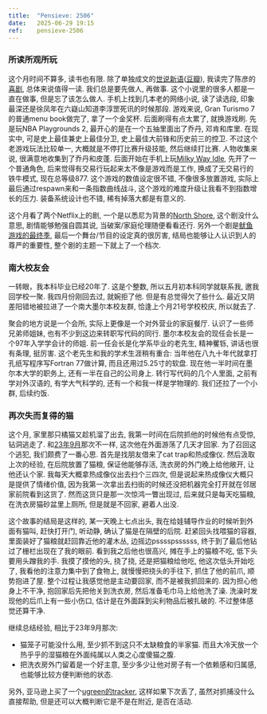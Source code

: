 ```yaml
---
title:  "Pensieve: 2506"
date:   2025-06-29 19:15
ref:    pensieve-2506
---
```


### 所读所观所玩

这个月时间不算多, 读书也有限. 除了单独成文的[世说新语](/2025/ssxy.html)([豆瓣](https://book.douban.com/subject/30194846/)), 我读完了陈彦的[喜剧](https://book.douban.com/subject/35380313/), 总体来说值得一读. 我们总是要先做人, 再做事. 这个小说里的很多人都是一直在做事, 但是忘了该怎么做人. 手机上找到几本老的网络小说, 读了读选段, 印象最深还是徐凤年在六嶷山知道李淳罡死讯的时候那段. 游戏来说, Gran Turismo 7的普通menu book做完了, 拿了一个金奖杯. 后面刷得有点太累了, 就换游戏刷. 先是玩NBA Playgrounds 2, 最开心的是在一个五抽里面出了乔丹, 邓肯和库里. 在现实中, 可是史上最佳兼史上最佳分卫, 史上最佳大前锋和历史前三的控卫. 不过这个老游戏玩法比较单一, 大概就是不停打比赛升级技能, 然后继续打比赛. 人物收集来说, 很满意地收集到了乔丹和皮蓬. 后面开始在手机上玩[Milky Way Idle](https://www.milkywayidle.com), 先开了一个普通角色, 后来觉得有交易行玩起来太不像是游戏而是工作, 换成了无交易行的铁牛模式, 现在总等级877. 这个游戏的数值设定很不错, 不像很多放置游戏, 实际上最后通过respawn来和一条指数曲线战斗, 这个游戏的难度升级让我看不到指数增长的压力. 装备系统设计也不错, 稀有掉落大都是有意义的.

这个月看了两个Netflix上的剧, 一个是以悉尼为背景的[North Shore](https://www.netflix.com/browse?jbv=82032522), 这个剧没什么意思, 剧情能够勉强自圆其说, 当破案/家庭伦理随便看看还行. 另外一个剧是[鱿鱼游戏的最终季](https://www.netflix.com/title/81040344), 最后一个舞台/节目的设定真的很厉害, 结局也能够让人认识到人的尊严的重要性, 整个剧的主题一下就上了一个档次.

### 南大校友会

一转眼，我本科毕业已经20年了. 这是个整数, 所以五月初本科同学就联系我, 邀我回学校一聚. 我四月份刚回去过, 就婉拒了他. 但是有总觉得欠了些什么. 最近又阴差阳错地被拉进了一个南大墨尔本校友群, 恰逢上个月21号学校校庆, 所以就去了. 

聚会的地方说是一个会所, 实际上更像是一个对外营业的家庭餐厅. 认识了一些师兄弟师姐妹, 也有不少到这边来转职写代码的同行. 墨尔本校友会的现任会长是一个97年入学学会计的师姐. 前一任会长是化学系毕业的老先生, 精神矍铄, 讲话也很有条理, 挺厉害. 这个老先生和我的学术生涯稍有重合: 当年他在八九十年代就拿打孔纸写程序写Fortran 77做计算, 而且还用过5.25寸的软盘. 现在他一半时间在墨尔本大学的职务上, 还有一半在自己的公司身上. 转行写代码的几个人里面, 之前有学对外汉语的, 有学大气科学的, 还有一个和我一样是学物理的. 我们还拉了一个小群, 后续约饭.

### 再次失而复得的猫

这个月, 家里那只橘猫又趁机溜了出去, 我第一时间在后院抓他的时候他有点受惊, 钻洞逃走了. 和[23年9月](/2023/pensieve-2309.html)那次不一样, 这次他在外面游荡了几天才回家. 为了召回这个逃犯, 我们颇费了一番心思. 首先是找朋友借来了cat trap和热成像仪. 然后汲取上次的经验, 在后院放置了猫粮, 保证他能够存活, 洗衣房的外门晚上给他敞开, 让他还认个家. 我每天大概拿热成像仪出去扫个三四次, 但是说起来热成像仪大概只是提供了情绪价值, 因为我第一次拿出去扫街的时候还没把机器完全打开就在邻居家前院看到这货了. 然而这货只是那一次惊鸿一瞥出现过, 后来就只是每天吃猫粮, 在洗衣房猫砂盆里上厕所, 但是就是不回家, 避着人出没.

这个故事的结局是这样的, 某一天晚上七点出头, 我在给娃辅导作业的时候听到外面有猫叫, 赶快打开门, 听动静, 确认了猫是在隔壁的后院. 赶紧回头找喂猫的容器, 里面装好了猫粮就赶回靠近他的灌木丛, 边摇边psssspssssss, 终于到了最后他钻过了栅栏出现在了我的眼前. 看到我之后他也很高兴, 摊在手上的猫粮不吃, 低下头要用头蹭我的手. 我摸了摸他的头, 挠了挠, 还是把猫粮给他吃, 他这次低头开始吃了, 我看他的注意力集中到了食物上, 就慢慢把挠头的手往下, 抓住了他的前爪, 顺势抱进了屋. 整个过程让我感觉他是主动要回家, 而不是被我抓回来的. 因为担心他身上不干净, 抱回家后先把他关到洗衣房, 然后准备毛巾马上给他洗了澡. 洗澡时发现他的后爪上有一些小伤口, 估计是在外面踩到尖利物品后被扎破的. 不过整体感觉还算干净.

继续总结经验, 相比于23年9月那次:

* 猫笼子可能没什么用, 至少抓不到这只不太缺粮食的半家猫. 而且大冷天放一个热乎乎的湿猫粮在外面纯属以人类之心度傻猫之腹.
* 把洗衣房外门留着是一个好主意, 至少多少让他对房子有一个依赖感和归属感, 也能够比较方便判断他的状态.

另外, 亚马逊上买了一个[ugreen的tracker](https://www.amazon.com.au/dp/B0D53RXMB1), 这样如果下次丢了, 虽然对抓捕没什么直接帮助, 但是还可以大概判断它是不是在附近, 是否在活动.
